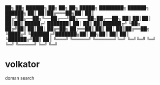 
██╗   ██╗ ██████╗ ██╗     ██╗  ██╗ █████╗ ████████╗ ██████╗ ██████╗ 
██║   ██║██╔═══██╗██║     ██║ ██╔╝██╔══██╗╚══██╔══╝██╔═══██╗██╔══██╗
██║   ██║██║   ██║██║     █████╔╝ ███████║   ██║   ██║   ██║██████╔╝
╚██╗ ██╔╝██║   ██║██║     ██╔═██╗ ██╔══██║   ██║   ██║   ██║██╔══██╗
 ╚████╔╝ ╚██████╔╝███████╗██║  ██╗██║  ██║   ██║   ╚██████╔╝██║  ██║
  ╚═══╝   ╚═════╝ ╚══════╝╚═╝  ╚═╝╚═╝  ╚═╝   ╚═╝    ╚═════╝ ╚═╝  ╚═╝
                                                                    

# volkator
doman search
